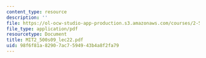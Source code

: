 ```yaml
---
content_type: resource
description: ''
file: https://ol-ocw-studio-app-production.s3.amazonaws.com/courses/2-500-desalination-and-water-purification-spring-2009/98f6f81a82907ac7594943b4a8f2fa79_MIT2_500s09_lec22.pdf
file_type: application/pdf
resourcetype: Document
title: MIT2_500s09_lec22.pdf
uid: 98f6f81a-8290-7ac7-5949-43b4a8f2fa79
---
```

